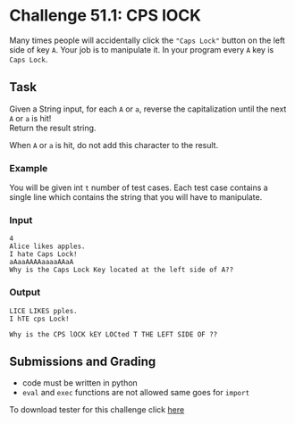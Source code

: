 # Challenge 51.1: CPS lOCK

Many times people will accidentally click the `"Caps Lock"` button on the left side of key `A`. Your job is to manipulate it. In your program every `A` key is `Caps Lock`.

## Task

Given a String input, for each `A` or `a`, reverse the capitalization until the next `A` or `a` is hit!  
Return the result string.

When `A` or `a` is hit, do not add this character to the result.

### Example

You will be given int `t` number of test cases. Each test case contains a single line which contains the string that you will have to manipulate.

### Input
```
4
Alice likes apples.
I hate Caps Lock!
aAaaAAAAaaaaAAaA
Why is the Caps Lock Key located at the left side of A??
```

### Output 
```
LICE LIKES pples.
I hTE cps Lock!

Why is the CPS lOCK kEY LOCted T THE LEFT SIDE OF ??
```

## Submissions and Grading

- code must be written in python
- `eval` and `exec` functions are not allowed same goes for `import`

To download tester for this challenge click [here](https://downgit.github.io/#/home?url=https://github.com/Pomroka/TWT_Challenges_Tester/tree/main/Challenge_51_1)
